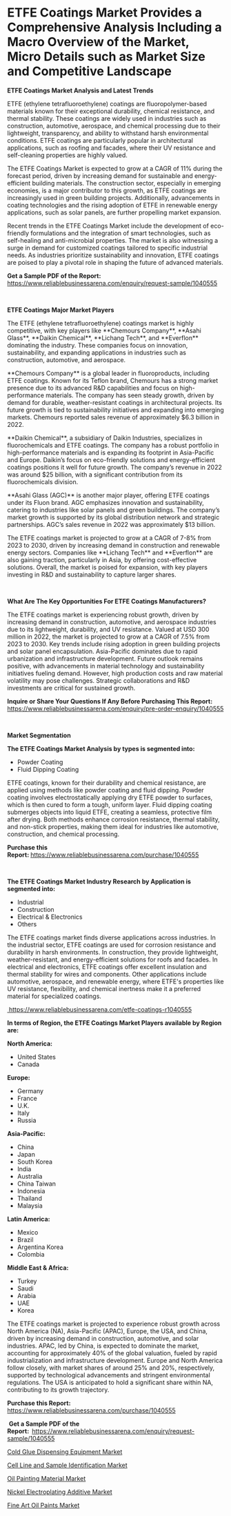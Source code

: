 <p><h1>ETFE Coatings Market Provides a Comprehensive Analysis Including a Macro Overview of the Market, Micro Details such as Market Size and Competitive Landscape</h1></p><p><strong>ETFE Coatings Market Analysis and Latest Trends</strong></p>
<p><p>ETFE (ethylene tetrafluoroethylene) coatings are fluoropolymer-based materials known for their exceptional durability, chemical resistance, and thermal stability. These coatings are widely used in industries such as construction, automotive, aerospace, and chemical processing due to their lightweight, transparency, and ability to withstand harsh environmental conditions. ETFE coatings are particularly popular in architectural applications, such as roofing and facades, where their UV resistance and self-cleaning properties are highly valued.</p><p>The ETFE Coatings Market is expected to grow at a CAGR of 11% during the forecast period, driven by increasing demand for sustainable and energy-efficient building materials. The construction sector, especially in emerging economies, is a major contributor to this growth, as ETFE coatings are increasingly used in green building projects. Additionally, advancements in coating technologies and the rising adoption of ETFE in renewable energy applications, such as solar panels, are further propelling market expansion.</p><p>Recent trends in the ETFE Coatings Market include the development of eco-friendly formulations and the integration of smart technologies, such as self-healing and anti-microbial properties. The market is also witnessing a surge in demand for customized coatings tailored to specific industrial needs. As industries prioritize sustainability and innovation, ETFE coatings are poised to play a pivotal role in shaping the future of advanced materials.</p></p>
<p><strong>Get a Sample PDF of the Report:&nbsp;</strong> <a href="https://www.reliablebusinessarena.com/enquiry/request-sample/1040555?utm_campaign=2126&utm_medium=2&utm_source=Github&utm_content=ia&utm_term=26012025&utm_id=etfe-coatings">https://www.reliablebusinessarena.com/enquiry/request-sample/1040555</a></p>
<p>&nbsp;</p>
<p><strong>ETFE Coatings Major Market Players</strong></p>
<p><p>The ETFE (ethylene tetrafluoroethylene) coatings market is highly competitive, with key players like **Chemours Company**, **Asahi Glass**, **Daikin Chemical**, **Lichang Tech**, and **Everflon** dominating the industry. These companies focus on innovation, sustainability, and expanding applications in industries such as construction, automotive, and aerospace.</p><p>**Chemours Company** is a global leader in fluoroproducts, including ETFE coatings. Known for its Teflon brand, Chemours has a strong market presence due to its advanced R&D capabilities and focus on high-performance materials. The company has seen steady growth, driven by demand for durable, weather-resistant coatings in architectural projects. Its future growth is tied to sustainability initiatives and expanding into emerging markets. Chemours reported sales revenue of approximately $6.3 billion in 2022.</p><p>**Daikin Chemical**, a subsidiary of Daikin Industries, specializes in fluorochemicals and ETFE coatings. The company has a robust portfolio in high-performance materials and is expanding its footprint in Asia-Pacific and Europe. Daikin’s focus on eco-friendly solutions and energy-efficient coatings positions it well for future growth. The company’s revenue in 2022 was around $25 billion, with a significant contribution from its fluorochemicals division.</p><p>**Asahi Glass (AGC)** is another major player, offering ETFE coatings under its Fluon brand. AGC emphasizes innovation and sustainability, catering to industries like solar panels and green buildings. The company’s market growth is supported by its global distribution network and strategic partnerships. AGC’s sales revenue in 2022 was approximately $13 billion.</p><p>The ETFE coatings market is projected to grow at a CAGR of 7-8% from 2023 to 2030, driven by increasing demand in construction and renewable energy sectors. Companies like **Lichang Tech** and **Everflon** are also gaining traction, particularly in Asia, by offering cost-effective solutions. Overall, the market is poised for expansion, with key players investing in R&D and sustainability to capture larger shares.</p></p>
<p>&nbsp;</p>
<p><strong>What Are The Key Opportunities For ETFE Coatings Manufacturers?</strong></p>
<p><p>The ETFE coatings market is experiencing robust growth, driven by increasing demand in construction, automotive, and aerospace industries due to its lightweight, durability, and UV resistance. Valued at USD 300 million in 2022, the market is projected to grow at a CAGR of 7.5% from 2023 to 2030. Key trends include rising adoption in green building projects and solar panel encapsulation. Asia-Pacific dominates due to rapid urbanization and infrastructure development. Future outlook remains positive, with advancements in material technology and sustainability initiatives fueling demand. However, high production costs and raw material volatility may pose challenges. Strategic collaborations and R&D investments are critical for sustained growth.</p></p>
<p><strong>Inquire or Share Your Questions If Any Before Purchasing This Report:</strong> <a href="https://www.reliablebusinessarena.com/enquiry/pre-order-enquiry/1040555?utm_campaign=2126&utm_medium=2&utm_source=Github&utm_content=ia&utm_term=26012025&utm_id=etfe-coatings">https://www.reliablebusinessarena.com/enquiry/pre-order-enquiry/1040555</a></p>
<p>&nbsp;</p>
<p><strong>Market Segmentation</strong></p>
<p><strong>The ETFE Coatings Market Analysis by types is segmented into:</strong></p>
<p><ul><li>Powder Coating</li><li>Fluid Dipping Coating</li></ul></p>
<p><p>ETFE coatings, known for their durability and chemical resistance, are applied using methods like powder coating and fluid dipping. Powder coating involves electrostatically applying dry ETFE powder to surfaces, which is then cured to form a tough, uniform layer. Fluid dipping coating submerges objects into liquid ETFE, creating a seamless, protective film after drying. Both methods enhance corrosion resistance, thermal stability, and non-stick properties, making them ideal for industries like automotive, construction, and chemical processing.</p></p>
<p><strong>Purchase this Report:&nbsp;</strong><a href="https://www.reliablebusinessarena.com/purchase/1040555?utm_campaign=2126&utm_medium=2&utm_source=Github&utm_content=ia&utm_term=26012025&utm_id=etfe-coatings">https://www.reliablebusinessarena.com/purchase/1040555</a></p>
<p>&nbsp;</p>
<p><strong>The ETFE Coatings Market Industry Research by Application is segmented into:</strong></p>
<p><ul><li>Industrial</li><li>Construction</li><li>Electrical & Electronics</li><li>Others</li></ul></p>
<p><p>The ETFE coatings market finds diverse applications across industries. In the industrial sector, ETFE coatings are used for corrosion resistance and durability in harsh environments. In construction, they provide lightweight, weather-resistant, and energy-efficient solutions for roofs and facades. In electrical and electronics, ETFE coatings offer excellent insulation and thermal stability for wires and components. Other applications include automotive, aerospace, and renewable energy, where ETFE's properties like UV resistance, flexibility, and chemical inertness make it a preferred material for specialized coatings.</p></p>
<p><a href="https://www.reliablebusinessarena.com/etfe-coatings-r1040555?utm_campaign=2126&utm_medium=2&utm_source=Github&utm_content=ia&utm_term=26012025&utm_id=etfe-coatings">&nbsp;https://www.reliablebusinessarena.com/etfe-coatings-r1040555</a></p>
<p><strong>In terms of Region, the ETFE Coatings Market Players available by Region are:</strong></p>
<p>
    <p> <strong> North America: </strong>
        <ul>
            <li>United States</li>
            <li>Canada</li>
        </ul>
        </p> 
    <p> <strong> Europe: </strong>
        <ul>
            <li>Germany</li>
            <li>France</li>
            <li>U.K.</li>
            <li>Italy</li>
            <li>Russia</li>
        </ul>
        </p> 
    <p> <strong> Asia-Pacific: </strong>
        <ul>
            <li>China</li>
            <li>Japan</li>
            <li>South Korea</li>
            <li>India</li>
            <li>Australia</li>
            <li>China Taiwan</li>
            <li>Indonesia</li>
            <li>Thailand</li>
            <li>Malaysia</li>
        </ul>
        </p> 
    <p> <strong> Latin America: </strong>
        <ul>
            <li>Mexico</li>
            <li>Brazil</li>
            <li>Argentina Korea</li>
            <li>Colombia</li>
        </ul>
        </p> 
    <p> <strong> Middle East & Africa: </strong>
        <ul>
            <li>Turkey</li>
            <li>Saudi</li>
            <li>Arabia</li>
            <li>UAE</li>
            <li>Korea</li>
        </ul>
    </p>
    </p>
<p><p>The ETFE coatings market is projected to experience robust growth across North America (NA), Asia-Pacific (APAC), Europe, the USA, and China, driven by increasing demand in construction, automotive, and solar industries. APAC, led by China, is expected to dominate the market, accounting for approximately 40% of the global valuation, fueled by rapid industrialization and infrastructure development. Europe and North America follow closely, with market shares of around 25% and 20%, respectively, supported by technological advancements and stringent environmental regulations. The USA is anticipated to hold a significant share within NA, contributing to its growth trajectory.</p></p>
<p><strong>Purchase this Report: </strong><a href="https://www.reliablebusinessarena.com/purchase/1040555?utm_campaign=2126&utm_medium=2&utm_source=Github&utm_content=ia&utm_term=26012025&utm_id=etfe-coatings">https://www.reliablebusinessarena.com/purchase/1040555</a></p>
<p>&nbsp;<strong>Get a Sample PDF of the Report:&nbsp;&nbsp;</strong><a href="https://www.reliablebusinessarena.com/enquiry/request-sample/1040555?utm_campaign=2126&utm_medium=2&utm_source=Github&utm_content=ia&utm_term=26012025&utm_id=etfe-coatings">https://www.reliablebusinessarena.com/enquiry/request-sample/1040555</a></p>
<p><strong></strong></p>
<p><p><a href="https://www.linkedin.com/pulse/cold-glue-dispensing-equipment-market-research-report-2025--eyrmc?utm_campaign=2126&utm_medium=2&utm_source=Github&utm_content=ia&utm_term=26012025&utm_id=etfe-coatings">Cold Glue Dispensing Equipment Market</a></p><p><a href="https://www.linkedin.com/pulse/forecasting-future-cell-line-sample-identification-market-jui6c?utm_campaign=2126&utm_medium=2&utm_source=Github&utm_content=ia&utm_term=26012025&utm_id=etfe-coatings">Cell Line and Sample Identification Market</a></p><p><a href="https://github.com/tselahiara/Market-Research-Report-List-1/blob/main/oil-painting-material-market.md?utm_campaign=2126&utm_medium=2&utm_source=Github&utm_content=ia&utm_term=26012025&utm_id=etfe-coatings">Oil Painting Material Market</a></p><p><a href="https://www.linkedin.com/pulse/nickel-electroplating-additive-market-size-share-analysis--41wye?utm_campaign=2126&utm_medium=2&utm_source=Github&utm_content=ia&utm_term=26012025&utm_id=etfe-coatings">Nickel Electroplating Additive Market</a></p><p><a href="https://github.com/anuellaruska/Market-Research-Report-List-1/blob/main/fine-art-oil-paints-market.md?utm_campaign=2126&utm_medium=2&utm_source=Github&utm_content=ia&utm_term=26012025&utm_id=etfe-coatings">Fine Art Oil Paints Market</a></p></p>